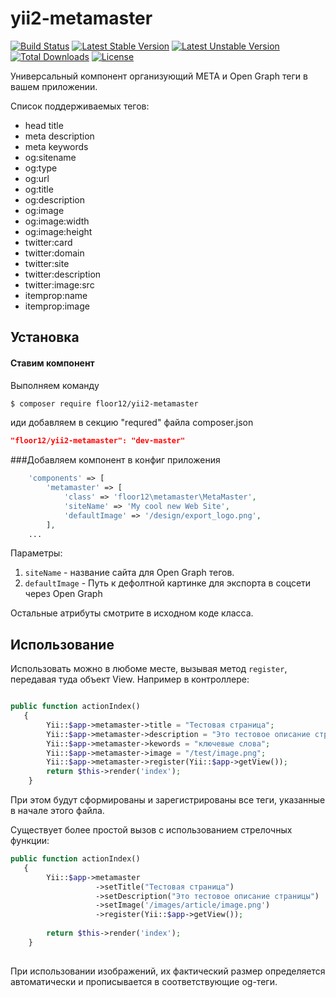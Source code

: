 # yii2-metamaster
[![Build Status](https://travis-ci.org/floor12/yii2-metamaster.svg?branch=master)](https://travis-ci.org/floor12/yii2-metamaster)
[![Latest Stable Version](https://poser.pugx.org/floor12/yii2-metamaster/v/stable)](https://packagist.org/packages/floor12/yii2-metamaster)
[![Latest Unstable Version](https://poser.pugx.org/floor12/yii2-metamaster/v/unstable)](https://packagist.org/packages/floor12/yii2-metamaster)
[![Total Downloads](https://poser.pugx.org/floor12/yii2-metamaster/downloads)](https://packagist.org/packages/floor12/yii2-metamaster)
[![License](https://poser.pugx.org/floor12/yii2-metamaster/license)](https://packagist.org/packages/floor12/yii2-metamaster)

Универсальный компонент организующий META и Open Graph теги в вашем приложении.

Список поддерживаемых тегов:
- head title
- meta description
- meta keywords
- og:sitename
- og:type
- og:url
- og:title
- og:description
- og:image
- og:image:width
- og:image:height
- twitter:card
- twitter:domain
- twitter:site
- twitter:description
- twitter:image:src
- itemprop:name
- itemprop:image

Установка
------------

#### Ставим компонент

Выполняем команду
```bash
$ composer require floor12/yii2-metamaster
```

иди добавляем в секцию "requred" файла composer.json
```json
"floor12/yii2-metamaster": "dev-master"
```


###Добавляем компонент в конфиг приложения
```php  
    'components' => [
        'metamaster' => [
            'class' => 'floor12\metamaster\MetaMaster',
            'siteName' => 'My cool new Web Site',
            'defaultImage' => '/design/export_logo.png',
        ],
    ...
```

Параметры:

1. `siteName` - название сайта для Open Graph тегов.
2. `defaultImage` - Путь к дефолтной картинке для экспорта в соцсети через Open Graph

Остальные атрибуты смотрите в исходном коде класса.


Использование
------------
Использовать можно в любоме месте, вызывая метод `register`, передавая туда объект View. Например в контроллере:
```php

public function actionIndex()
   {
        Yii::$app->metamaster->title = "Тестовая страница";
        Yii::$app->metamaster->description = "Это тестовое описание страницы";
        Yii::$app->metamaster->kewords = "ключевые слова";
        Yii::$app->metamaster->image = "/test/image.png";
        Yii::$app->metamaster->register(Yii::$app->getView());
        return $this->render('index');
    }
```
При этом будут сформированы и зарегистрированы все теги, указанные в начале этого файла.

Существует более простой вызов с использованием стрелочных функции:
```php
public function actionIndex()
   {
        Yii::$app->metamaster
                   ->setTitle("Тестовая страница")
                   ->setDescription("Это тестовое описание страницы")
                   ->setImage('/images/article/image.png')
                   ->register(Yii::$app->getView());
                   
        return $this->render('index');
    }
      
```

При использовании изображений, их фактический размер определяется автоматически и прописывается в соответствующие og-теги.